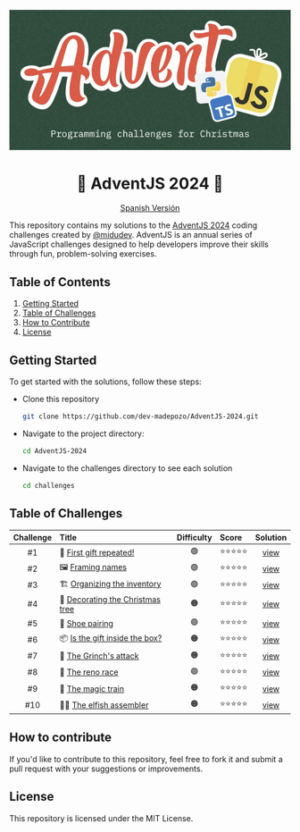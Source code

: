 <div align="center">

![Advent 2024](/assets/hero.png)

# 🎄 AdventJS 2024 🎁
[Spanish Versión](/README-es.md)

</div>

This repository contains my solutions to the [AdventJS 2024](https://www.adventjs.dev/en) coding challenges created by [@midudev](https://midu.dev/). AdventJS is an annual series of JavaScript challenges designed to help developers improve their skills through fun, problem-solving exercises.

## Table of Contents

1. [Getting Started](#getting-started)
2. [Table of Challenges](#table-of-contents)
3. [How to Contribute](#how-to-contribute)
4. [License](#license)

## Getting Started

To get started with the solutions, follow these steps:

- Clone this repository

  ```bash
  git clone https://github.com/dev-madepozo/AdventJS-2024.git
  ```

- Navigate to the project directory:

  ```bash
  cd AdventJS-2024
  ```

- Navigate to the challenges directory to see each solution

  ```bash
  cd challenges
  ```

## Table of Challenges

|  Challenge  | Title                                                                          | Difficulty | Score       | Solution                           |
| :---------: | :----------------------------------------------------------------------------- | :---:      | :---------- | :--------------------------------: |
| #1          | 🎁 [First gift repeated!](https://adventjs.dev/en/challenges/2024/1)           | 🟢         | ⭐️⭐️⭐️⭐️⭐️ | [view](/chalenges/challenge01.md)  |
| #2          | 🖼️ [Framing names](https://adventjs.dev/en/challenges/2024/2)                  | 🟢         | ⭐️⭐️⭐️⭐️⭐️ | [view](/chalenges/challenge02.md)  |
| #3          | 🏗️ [Organizing the inventory](https://adventjs.dev/en/challenges/2024/3)       | 🟢         | ⭐️⭐️⭐️⭐️⭐️ | [view](/chalenges/challenge03.md)  |
| #4          | 🎄 [Decorating the Christmas tree](https://adventjs.dev/en/challenges/2024/4)  | 🟠         | ⭐️⭐️⭐️⭐️⭐️ | [view](/chalenges/challenge04.md)  |
| #5          | 👞 [Shoe pairing](https://adventjs.dev/en/challenges/2024/4)                   | 🟢         | ⭐️⭐️⭐️⭐️⭐️ | [view](/chalenges/challenge05.md)  |
| #6          | 📦 [Is the gift inside the box?](https://adventjs.dev/en/challenges/2024/6)    | 🟠         | ⭐️⭐️⭐️⭐️⭐️ | [view](/chalenges/challenge06.md)  |
| #7          | 👹 [The Grinch's attack](https://adventjs.dev/en/challenges/2024/7)            | 🟠         | ⭐️⭐️⭐️⭐️⭐️ | [view](/chalenges/challenge07.md)  |
| #8          | 🦌 [The reno race](https://adventjs.dev/en/challenges/2024/8)                  | 🟢         | ⭐️⭐️⭐️⭐️⭐️ | [view](/chalenges/challenge08.md)  |
| #9          | 🚂 [The magic train](https://adventjs.dev/en/challenges/2024/9)                | 🟠         | ⭐️⭐️⭐️⭐️⭐️ | [view](/chalenges/challenge09.md)  |
| #10         | 👩‍💻 [The elfish assembler](https://adventjs.dev/en/challenges/2024/10)          | 🟠         | ⭐️⭐️⭐️⭐️⭐️ | [view](/chalenges/challenge10.md)  |

## How to contribute

If you'd like to contribute to this repository, feel free to fork it and submit a pull request with your suggestions or improvements.

## License

This repository is licensed under the MIT License.
